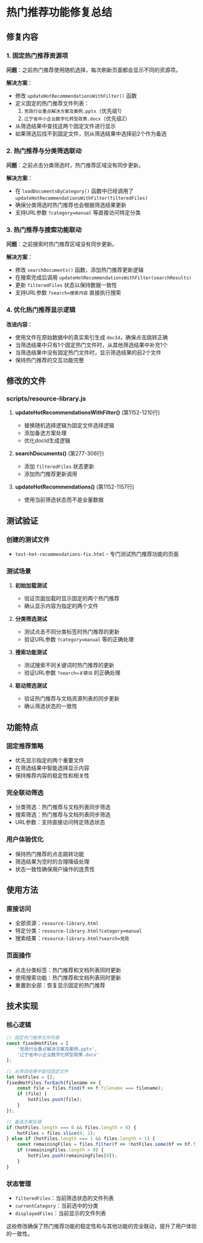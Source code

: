 # 热门推荐功能修复总结

## 修复内容

### 1. 固定热门推荐资源项
**问题**：之前热门推荐使用随机选择，每次刷新页面都会显示不同的资源项。

**解决方案**：
- 修改 `updateHotRecommendationsWithFilter()` 函数
- 定义固定的热门推荐文件列表：
  1. `党政行业重点解决方案及案例.pptx`（优先级1）
  2. `辽宁省中小企业数字化转型政策.docx`（优先级2）
- 从筛选结果中查找这两个固定文件进行显示
- 如果筛选后找不到固定文件，则从筛选结果中选择前2个作为备选

### 2. 热门推荐与分类筛选联动
**问题**：之前点击分类筛选时，热门推荐区域没有同步更新。

**解决方案**：
- 在 `loadDocumentsByCategory()` 函数中已经调用了 `updateHotRecommendationsWithFilter(filteredFiles)`
- 确保分类筛选时热门推荐也会根据筛选结果更新
- 支持URL参数 `?category=manual` 等直接访问特定分类

### 3. 热门推荐与搜索功能联动
**问题**：之前搜索时热门推荐区域没有同步更新。

**解决方案**：
- 修改 `searchDocuments()` 函数，添加热门推荐更新逻辑
- 在搜索完成后调用 `updateHotRecommendationsWithFilter(searchResults)`
- 更新 `filteredFiles` 状态以保持数据一致性
- 支持URL参数 `?search=搜索内容` 直接执行搜索

### 4. 优化热门推荐显示逻辑
**改进内容**：
- 使用文件在原始数据中的真实索引生成 `docId`，确保点击跳转正确
- 当筛选结果中只有1个固定热门文件时，从其他筛选结果中补充1个
- 当筛选结果中没有固定热门文件时，显示筛选结果的前2个文件
- 保持热门推荐的交互功能完整

## 修改的文件

### scripts/resource-library.js
1. **updateHotRecommendationsWithFilter()** (第1152-1210行)
   - 替换随机选择逻辑为固定文件选择逻辑
   - 添加备选方案处理
   - 优化docId生成逻辑

2. **searchDocuments()** (第277-306行)
   - 添加 `filteredFiles` 状态更新
   - 添加热门推荐更新调用

3. **updateHotRecommendations()** (第1152-1157行)
   - 使用当前筛选状态而不是全量数据

## 测试验证

### 创建的测试文件
- `test-hot-recommendations-fix.html` - 专门测试热门推荐功能的页面

### 测试场景
1. **初始加载测试**
   - 验证页面加载时显示固定的两个热门推荐
   - 确认显示内容为指定的两个文件

2. **分类筛选测试**
   - 测试点击不同分类标签时热门推荐的更新
   - 验证URL参数 `?category=manual` 等的正确处理

3. **搜索功能测试**
   - 测试搜索不同关键词时热门推荐的更新
   - 验证URL参数 `?search=关键词` 的正确处理

4. **联动筛选测试**
   - 验证热门推荐与文档资源列表的同步更新
   - 确认筛选状态的一致性

## 功能特点

### 固定推荐策略
- 优先显示指定的两个重要文件
- 在筛选结果中智能选择显示内容
- 保持推荐内容的稳定性和相关性

### 完全联动筛选
- 分类筛选：热门推荐与文档列表同步筛选
- 搜索筛选：热门推荐与文档列表同步筛选
- URL参数：支持直接访问特定筛选状态

### 用户体验优化
- 保持热门推荐的点击跳转功能
- 筛选结果为空时的合理降级处理
- 状态一致性确保用户操作的连贯性

## 使用方法

### 直接访问
- 全部资源：`resource-library.html`
- 特定分类：`resource-library.html?category=manual`
- 搜索结果：`resource-library.html?search=党政`

### 页面操作
- 点击分类标签：热门推荐和文档列表同时更新
- 使用搜索功能：热门推荐和文档列表同时更新
- 重置到全部：恢复显示固定的热门推荐

## 技术实现

### 核心逻辑
```javascript
// 固定热门推荐文件列表
const fixedHotFiles = [
    '党政行业重点解决方案及案例.pptx',
    '辽宁省中小企业数字化转型政策.docx'
];

// 从筛选结果中查找固定文件
let hotFiles = [];
fixedHotFiles.forEach(filename => {
    const file = files.find(f => f.filename === filename);
    if (file) {
        hotFiles.push(file);
    }
});

// 备选方案处理
if (hotFiles.length === 0 && files.length > 0) {
    hotFiles = files.slice(0, 2);
} else if (hotFiles.length === 1 && files.length > 1) {
    const remainingFiles = files.filter(f => !hotFiles.some(hf => hf.filename === f.filename));
    if (remainingFiles.length > 0) {
        hotFiles.push(remainingFiles[0]);
    }
}
```

### 状态管理
- `filteredFiles`：当前筛选状态的文件列表
- `currentCategory`：当前选中的分类
- `displayedFiles`：当前显示的文件列表

这些修改确保了热门推荐功能的稳定性和与其他功能的完全联动，提升了用户体验的一致性。
